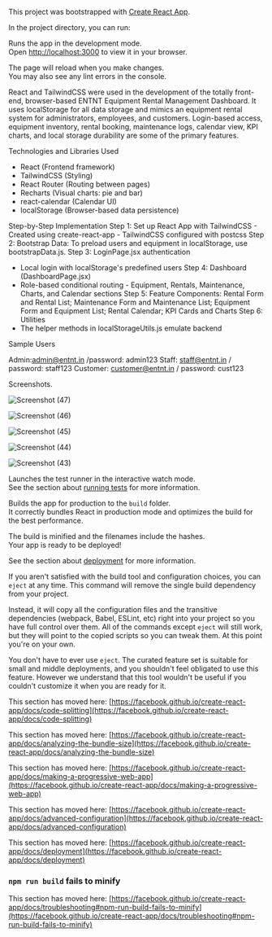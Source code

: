 

This project was bootstrapped with [Create React App](https://github.com/facebook/create-react-app).



In the project directory, you can run:


Runs the app in the development mode.\
Open [http://localhost:3000](http://localhost:3000) to view it in your browser.

The page will reload when you make changes.\
You may also see any lint errors in the console.

React and TailwindCSS were used in the development of the totally front-end,
browser-based ENTNT Equipment Rental Management Dashboard. It uses
localStorage for all data storage and mimics an equipment rental system for
administrators, employees, and customers.
 Login-based access, equipment inventory, rental booking,
maintenance logs, calendar view, KPI charts, and local storage durability are some
of the primary features.

Technologies and Libraries Used
- React (Frontend framework)
- TailwindCSS (Styling)
- React Router (Routing between pages)
- Recharts (Visual charts: pie and bar)
- react-calendar (Calendar UI)
- localStorage (Browser-based data persistence)

Step-by-Step Implementation
Step 1: Set up React App with TailwindCSS - Created using create-react-app -
TailwindCSS configured with postcss
Step 2: Bootstrap Data: To preload users and equipment in localStorage, use
bootstrapData.js.
Step 3: LoginPage.jsx authentication
- Local login with localStorage's predefined users
Step 4: Dashboard (DashboardPage.jsx)
- Role-based conditional routing - Equipment, Rentals, Maintenance, Charts, and
Calendar sections
Step 5: Feature Components: Rental Form and Rental List; Maintenance Form and
Maintenance List; Equipment Form and Equipment List; Rental Calendar; KPI
Cards and Charts
Step 6: Utilities
- The helper methods in localStorageUtils.js emulate backend

Sample Users

Admin:admin@entnt.in /password: admin123
Staff: staff@entnt.in / password: staff123
Customer: customer@entnt.in / password: cust123

Screenshots.

![Screenshot (47)](https://github.com/user-attachments/assets/9b6ea011-2896-45cd-823a-04972e62a8bb)

![Screenshot (46)](https://github.com/user-attachments/assets/23fee9c2-35f2-46be-a2a0-65a0ff33469c)

![Screenshot (45)](https://github.com/user-attachments/assets/f0a069c1-6896-463e-aad0-ea0e1926bdff)

![Screenshot (44)](https://github.com/user-attachments/assets/25b77d46-28c9-4f0f-af20-bb82a46e8122)

![Screenshot (43)](https://github.com/user-attachments/assets/d9d8818c-f2da-4fd5-851e-df74b0f69b23)


Launches the test runner in the interactive watch mode.\
See the section about [running tests](https://facebook.github.io/create-react-app/docs/running-tests) for more information.



Builds the app for production to the `build` folder.\
It correctly bundles React in production mode and optimizes the build for the best performance.

The build is minified and the filenames include the hashes.\
Your app is ready to be deployed!

See the section about [deployment](https://facebook.github.io/create-react-app/docs/deployment) for more information.





If you aren't satisfied with the build tool and configuration choices, you can `eject` at any time. This command will remove the single build dependency from your project.

Instead, it will copy all the configuration files and the transitive dependencies (webpack, Babel, ESLint, etc) right into your project so you have full control over them. All of the commands except `eject` will still work, but they will point to the copied scripts so you can tweak them. At this point you're on your own.

You don't have to ever use `eject`. The curated feature set is suitable for small and middle deployments, and you shouldn't feel obligated to use this feature. However we understand that this tool wouldn't be useful if you couldn't customize it when you are ready for it.




This section has moved here: [https://facebook.github.io/create-react-app/docs/code-splitting](https://facebook.github.io/create-react-app/docs/code-splitting)

This section has moved here: [https://facebook.github.io/create-react-app/docs/analyzing-the-bundle-size](https://facebook.github.io/create-react-app/docs/analyzing-the-bundle-size)

This section has moved here: [https://facebook.github.io/create-react-app/docs/making-a-progressive-web-app](https://facebook.github.io/create-react-app/docs/making-a-progressive-web-app)

This section has moved here: [https://facebook.github.io/create-react-app/docs/advanced-configuration](https://facebook.github.io/create-react-app/docs/advanced-configuration)

This section has moved here: [https://facebook.github.io/create-react-app/docs/deployment](https://facebook.github.io/create-react-app/docs/deployment)

### `npm run build` fails to minify

This section has moved here: [https://facebook.github.io/create-react-app/docs/troubleshooting#npm-run-build-fails-to-minify](https://facebook.github.io/create-react-app/docs/troubleshooting#npm-run-build-fails-to-minify)
